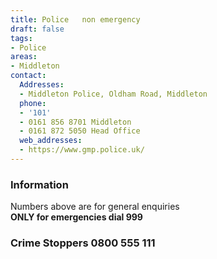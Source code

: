 ```yaml
---
title: Police   non emergency
draft: false
tags:
- Police
areas:
- Middleton
contact:
  Addresses:
  - Middleton Police, Oldham Road, Middleton
  phone:
  - '101'
  - 0161 856 8701 Middleton
  - 0161 872 5050 Head Office
  web_addresses:
  - https://www.gmp.police.uk/
---
```


### Information
Numbers above are for general enquiries  
**ONLY for emergencies dial 999**  

### Crime Stoppers 0800 555 111


